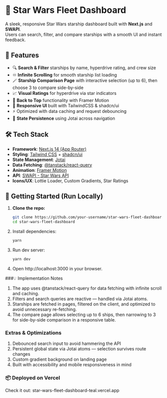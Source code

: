 # 🚀 Star Wars Fleet Dashboard

A sleek, responsive Star Wars starship dashboard built with **Next.js** and **SWAPI**.  
Users can search, filter, and compare starships with a smooth UI and instant feedback.

## 🌌 Features

- 🔍 **Search & Filter** starships by name, hyperdrive rating, and crew size
- ♾️ **Infinite Scrolling** for smooth starship list loading
- 🪄 **Starship Comparison Page** with interactive selection (up to 6), then choose 3 to compare side-by-side
- 📈 **Visual Ratings** for hyperdrive via star indicators
- 🧭 **Back to Top** functionality with Framer Motion
- 🎨 **Responsive UI** built with TailwindCSS & shadcn/ui
- ⚡️ Optimized with data caching and request debouncing
- 💾 **State Persistence** using Jotai across navigation

## 🛠️ Tech Stack

- **Framework**: [Next.js 14 (App Router)](https://nextjs.org/)
- **Styling**: [Tailwind CSS](https://tailwindcss.com/) + [shadcn/ui](https://ui.shadcn.com/)
- **State Management**: [Jotai](https://jotai.org/)
- **Data Fetching**: [@tanstack/react-query](https://tanstack.com/query)
- **Animation**: [Framer Motion](https://www.framer.com/motion/)
- **API**: [SWAPI - Star Wars API](https://swapi.dev/)
- **Icons/UX**: Lottie Loader, Custom Gradients, Star Ratings

## 🧪 Getting Started (Run Locally)

1. **Clone the repo:**
   ```bash
   git clone https://github.com/your-username/star-wars-fleet-dashboard.git
   cd star-wars-fleet-dashboard
2. Install dependencies:
   ```bash
   yarn
3. Run dev server:
   ```bash
   yarn dev
4. Open http://localhost:3000 in your browser.

###💡 Implementation Notes
1. The app uses @tanstack/react-query for data fetching with infinite scroll and caching.
2. Filters and search queries are reactive — handled via Jotai atoms.
3. Starships are fetched in pages, filtered on the client, and optimized to avoid unnecessary re-fetching.
4. The compare page allows selecting up to 6 ships, then narrowing to 3 for side-by-side comparison in a responsive table.

### Extras & Optimizations
1. Debounced search input to avoid hammering the API
2. Persistent global state via Jotai atoms — selection survives route changes
3. Custom gradient background on landing page
4. Built with accessibility and mobile responsiveness in mind

### 📦 Deployed on Vercel
Check it out: star-wars-fleet-dashboard-teal.vercel.app

